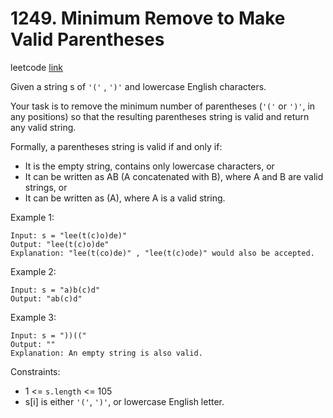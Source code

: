 # 1249. Minimum Remove to Make Valid Parentheses

leetcode [link][problem]

Given a string s of `'('` , `')'` and lowercase English characters.

Your task is to remove the minimum number of parentheses (`'('` or `')'`,
in any positions) so that the resulting parentheses string is valid and return any valid string.

Formally, a parentheses string is valid if and only if:

- It is the empty string, contains only lowercase characters, or
- It can be written as AB (A concatenated with B), where A and B are valid strings, or
- It can be written as (A), where A is a valid string.

Example 1:

```
Input: s = "lee(t(c)o)de)"
Output: "lee(t(c)o)de"
Explanation: "lee(t(co)de)" , "lee(t(c)ode)" would also be accepted.
```

Example 2:

```
Input: s = "a)b(c)d"
Output: "ab(c)d"
```

Example 3:

```
Input: s = "))(("
Output: ""
Explanation: An empty string is also valid.
```

Constraints:

- 1 <= `s.length` <= 105
- s[i] is either `'('`, `')'`, or lowercase English letter.

[problem]: https://leetcode.com/problems/minimum-remove-to-make-valid-parentheses/
